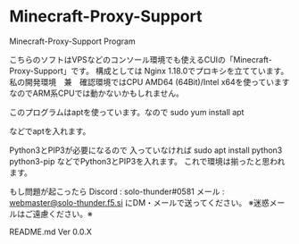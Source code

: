 # Minecraft-Proxy-Support
Minecraft-Proxy-Support Program

こちらのソフトはVPSなどのコンソール環境でも使えるCUIの「Minecraft-Proxy-Support」です。
構成としては
Nginx 1.18.0でプロキシを立てています。
私の開発環境　兼　確認環境ではCPU AMD64 (64Bit)/Intel x64を使っていますなのでARM系CPUでは動かないかもしれません。

このプログラムはaptを使っています。なので
sudo yum install apt

などでaptを入れます。

Python3とPIP3が必要になるので
入っていなければ
sudo apt install python3 python3-pip
などでPython3とPIP3を入れます。
これで環境は揃ったと思われます。

もし問題が起こったら
Discord : solo-thunder#0581
メール : webmaster@solo-thunder.f5.si
にDM・メールで送ってください。
※迷惑メールはご遠慮ください。※

README.md Ver 0.0.X
